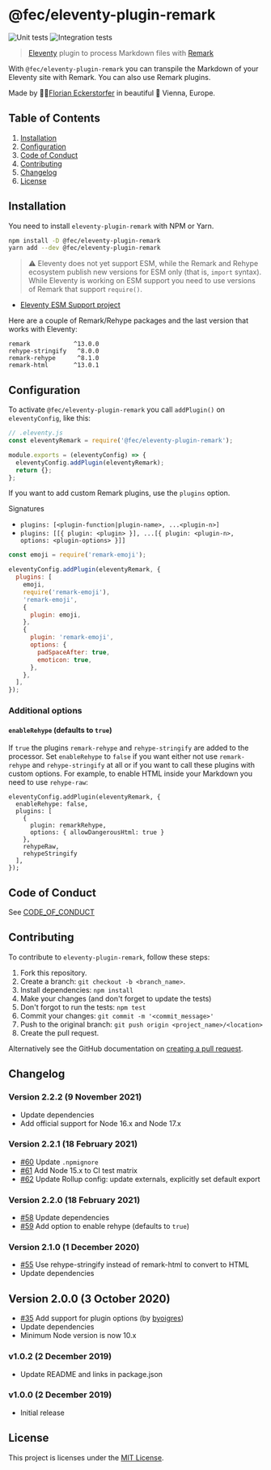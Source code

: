 # @fec/eleventy-plugin-remark

![Unit tests](https://github.com/florianeckerstorfer/gatsby-plugin-advanced-feed/workflows/Unit%20tests/badge.svg)
![Integration tests](https://github.com/florianeckerstorfer/gatsby-plugin-advanced-feed/workflows/Integration%20tests/badge.svg)

> [Eleventy](https://www.11ty.io) plugin to process Markdown files with [Remark](https://remark.js.org)

With `@fec/eleventy-plugin-remark` you can transpile the Markdown of your Eleventy site with Remark. You can also use Remark plugins.

Made by 👨‍💻[Florian Eckerstorfer](https://florian.ec) in beautiful 🎡 Vienna, Europe.

## Table of Contents

1. [Installation](#installation)
2. [Configuration](#configuration)
3. [Code of Conduct](#code-of-conduct)
4. [Contributing](#contributing)
5. [Changelog](#changelog)
6. [License](#license)

## Installation

You need to install `eleventy-plugin-remark` with NPM or Yarn.

```bash
npm install -D @fec/eleventy-plugin-remark
yarn add --dev @fec/eleventy-plugin-remark
```

> ⚠️ Eleventy does not yet support ESM, while the Remark and Rehype ecosystem publish new versions for ESM only (that is, `import` syntax). While Eleventy is working on ESM support you need to use versions of Remark that support `require()`.

- [Eleventy ESM Support project](https://github.com/orgs/11ty/projects/6)

Here are a couple of Remark/Rehype packages and the last version that works with Eleventy:

```
remark            ^13.0.0
rehype-stringify   ^8.0.0
remark-rehype      ^8.1.0
remark-html       ^13.0.1
```

## Configuration

To activate `@fec/eleventy-plugin-remark` you call `addPlugin()` on `eleventyConfig`, like this:

```js
// .eleventy.js
const eleventyRemark = require('@fec/eleventy-plugin-remark');

module.exports = (eleventyConfig) => {
  eleventyConfig.addPlugin(eleventyRemark);
  return {};
};
```

If you want to add custom Remark plugins, use the `plugins` option.

Signatures

- `plugins: [<plugin-function|plugin-name>, ...<plugin-n>]`
- `plugins: [[{ plugin: <plugin> }], ...[{ plugin: <plugin-n>, options: <plugin-options> }]]`

```js
const emoji = require('remark-emoji');

eleventyConfig.addPlugin(eleventyRemark, {
  plugins: [
    emoji,
    require('remark-emoji'),
    'remark-emoji',
    {
      plugin: emoji,
    },
    {
      plugin: 'remark-emoji',
      options: {
        padSpaceAfter: true,
        emoticon: true,
      },
    },
  ],
});
```

### Additional options

#### `enableRehype` (defaults to `true`)

If `true` the plugins `remark-rehype` and `rehype-stringify` are added to the processor. Set `enableRehype` to `false` if you want either not use `remark-rehype` and `rehype-stringify` at all or if you want to call these plugins with custom options. For example, to enable HTML inside your Markdown you need to use `rehype-raw`:

```
eleventyConfig.addPlugin(eleventyRemark, {
  enableRehype: false,
  plugins: [
    {
      plugin: remarkRehype,
      options: { allowDangerousHtml: true }
    },
    rehypeRaw,
    rehypeStringify
  ],
});
```

## Code of Conduct

See [CODE_OF_CONDUCT](CODE_OF_CONDUCT.md)

## Contributing

To contribute to `eleventy-plugin-remark`, follow these steps:

1. Fork this repository.
2. Create a branch: `git checkout -b <branch_name>`.
3. Install dependencies: `npm install`
4. Make your changes (and don't forget to update the tests)
5. Don't forgot to run the tests: `npm test`
6. Commit your changes: `git commit -m '<commit_message>'`
7. Push to the original branch: `git push origin <project_name>/<location>`
8. Create the pull request.

Alternatively see the GitHub documentation on [creating a pull request](https://help.github.com/en/github/collaborating-with-issues-and-pull-requests/creating-a-pull-request).

## Changelog

### Version 2.2.2 (9 November 2021)

- Update dependencies
- Add official support for Node 16.x and Node 17.x

### Version 2.2.1 (18 February 2021)

- [#60](https://github.com/florianeckerstorfer/eleventy-plugin-remark/pull/60) Update `.npmignore`
- [#61](https://github.com/florianeckerstorfer/eleventy-plugin-remark/pull/61) Add Node 15.x to CI test matrix
- [#62](https://github.com/florianeckerstorfer/eleventy-plugin-remark/pull/62) Update Rollup config: update externals, explicitly set default export

### Version 2.2.0 (18 February 2021)

- [#58](https://github.com/florianeckerstorfer/eleventy-plugin-remark/pull/58) Update dependencies
- [#59](https://github.com/florianeckerstorfer/eleventy-plugin-remark/pull/59) Add option to enable rehype (defaults to `true`)

### Version 2.1.0 (1 December 2020)

- [#55](https://github.com/florianeckerstorfer/eleventy-plugin-remark/pull/55) Use rehype-stringify instead of remark-html to convert to HTML
- Update dependencies

## Version 2.0.0 (3 October 2020)

- [#35](https://github.com/florianeckerstorfer/eleventy-plugin-remark/pull/35) Add support for plugin options (by [byoigres](https://github.com/byoigres))
- Update dependencies
- Minimum Node version is now 10.x

### v1.0.2 (2 December 2019)

- Update README and links in package.json

### v1.0.0 (2 December 2019)

- Initial release

## License

This project is licenses under the [MIT License](LICENSE).
